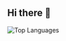 ## Hi there 👋
![Top Languages](https://github-readme-stats.vercel.app/api/top-langs/?username=maksymrozvodovskyi&layout=compact&theme=tokyonight)
<!--
**maksymrozvodovskyi/maksymrozvodovskyi** is a ✨ _special_ ✨ repository because its `README.md` (this file) appears on your GitHub profile.

Here are some ideas to get you started:

- 🔭 I’m currently working on ...
- 🌱 I’m currently learning ...
- 👯 I’m looking to collaborate on ...
- 🤔 I’m looking for help with ...
- 💬 Ask me about ...
- 📫 How to reach me: ...
- 😄 Pronouns: ...
- ⚡ Fun fact: ...
-->
